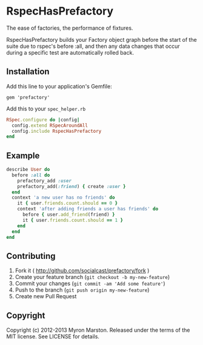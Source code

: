 # RspecHasPrefactory

The ease of factories, the performance of fixtures.

RspecHasPrefactory builds your Factory object graph before the start of
the suite due to rspec's before :all, and then any data changes that
occur during a specific test are automatically rolled back.

## Installation

Add this line to your application's Gemfile:

``` 
gem 'prefactory'
```

Add this to your `spec_helper.rb`

``` ruby
RSpec.configure do |config|
  config.extend RSpecAroundAll
  config.include RspecHasPrefactory
end
```

## Example

``` ruby
describe User do
  before :all do
    prefactory_add :user
    prefactory_add(:friend) { create :user }
  end
  context 'a new user has no friends' do
    it { user.friends.count.should == 0 }
    context 'after adding friends a user has friends' do
      before { user.add_friend(friend) }
      it { user.friends.count.should == 1 }
    end
  end
end
```

## Contributing

1. Fork it ( http://github.com/socialcast/prefactory/fork )
2. Create your feature branch (`git checkout -b my-new-feature`)
3. Commit your changes (`git commit -am 'Add some feature'`)
4. Push to the branch (`git push origin my-new-feature`)
5. Create new Pull Request

## Copyright

Copyright (c) 2012-2013 Myron Marston. Released under the terms of the
MIT license. See LICENSE for details.
